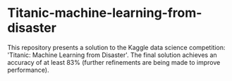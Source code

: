 # Titanic-machine-learning-from-disaster

This repository presents a solution to the Kaggle data science competition: 'Titanic: Machine Learning from Disaster'. The final solution achieves an accuracy of at least 83% (further refinements are being made to improve performance). 
